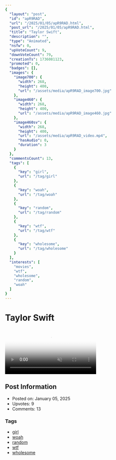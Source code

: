 ```yaml
---
{
  "layout": "post",
  "id": "apR9RAD",
  "url": "/2025/01/05/apR9RAD.html",
  "post_url": "/2025/01/05/apR9RAD.html",
  "title": "Taylor Swift",
  "description": "",
  "type": "Animated",
  "nsfw": 0,
  "upVoteCount": 9,
  "downVoteCount": 79,
  "creationTs": 1736081123,
  "promoted": 0,
  "badges": [],
  "images": {
    "image700": {
      "width": 268,
      "height": 400,
      "url": "/assets/media/apR9RAD_image700.jpg"
    },
    "image460": {
      "width": 268,
      "height": 400,
      "url": "/assets/media/apR9RAD_image460.jpg"
    },
    "image460sv": {
      "width": 268,
      "height": 400,
      "url": "/assets/media/apR9RAD_video.mp4",
      "hasAudio": 0,
      "duration": 3
    }
  },
  "commentsCount": 13,
  "tags": [
    {
      "key": "girl",
      "url": "/tag/girl"
    },
    {
      "key": "woah",
      "url": "/tag/woah"
    },
    {
      "key": "random",
      "url": "/tag/random"
    },
    {
      "key": "wtf",
      "url": "/tag/wtf"
    },
    {
      "key": "wholesome",
      "url": "/tag/wholesome"
    }
  ],
  "interests": [
    "movies",
    "wtf",
    "wholesome",
    "random",
    "woah"
  ]
}
---
```


# Taylor Swift

<video controls playsinline loop muted poster="/assets/media/apR9RAD_image460.jpg">
  <source src="/assets/media/apR9RAD_video.mp4" type="video/mp4">
  Your browser does not support the video tag.
</video>

## Post Information

- Posted on: January 05, 2025
- Upvotes: 9
- Comments: 13

### Tags

- [girl](/tag/girl)
- [woah](/tag/woah)
- [random](/tag/random)
- [wtf](/tag/wtf)
- [wholesome](/tag/wholesome)
